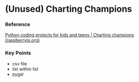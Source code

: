 # (Unused) Charting Champions

### Reference

[Python coding projects for kids and teens | Charting champions (raspberrypi.org)](https://projects.raspberrypi.org/en/projects/charting-champions)

### Key Points

- csv file
- list within list
- pygal